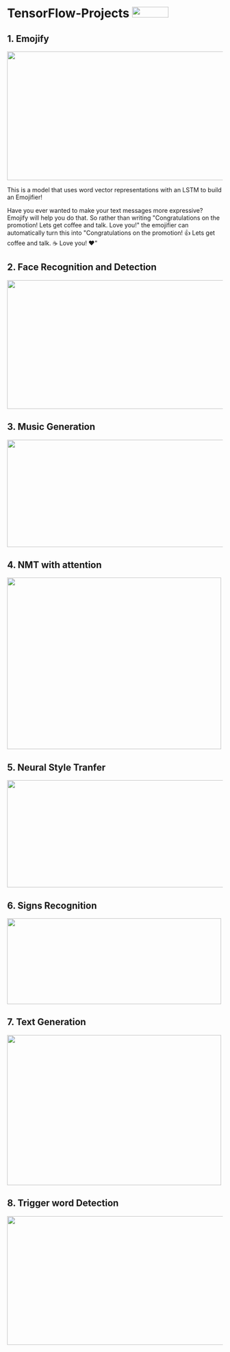 # TensorFlow-Projects     <img src="https://github.com/aobaruwa/TensorFlow-Projects/blob/master/Pix/tf.png" height = "25" width="85">

## 1. Emojify
<img src="https://github.com/aobaruwa/TensorFlow-Projects/blob/master/Pix/emojify.png" height = "300" width="600">

This is a model that uses word vector representations with an LSTM to build an Emojifier!

Have you ever wanted to make your text messages more expressive? Emojify will help you do that. So rather than writing "Congratulations on the promotion! Lets get coffee and talk. Love you!" the emojifier can automatically turn this into "Congratulations on the promotion! 👍 Lets get coffee and talk. ☕️ Love you! ❤️"

## 2. Face Recognition and Detection
<img src="https://github.com/aobaruwa/TensorFlow-Projects/blob/master/Pix/faceDetect.png" height = "300" width="600">


## 3. Music Generation 
<img src="https://github.com/aobaruwa/TensorFlow-Projects/blob/master/Pix/music_sampling.jpg" height = "250" width="900">

## 4. NMT with attention
<img src="https://github.com/aobaruwa/TensorFlow-Projects/blob/master/Pix/nmt with attention.png" height = "400" width="500">

## 5. Neural Style Tranfer
<img src="https://github.com/aobaruwa/TensorFlow-Projects/blob/master/Pix/nst.png" height = "250" width="900">

## 6. Signs Recognition
<img src="https://github.com/aobaruwa/TensorFlow-Projects/blob/master/Pix/signs_data_kiank1.png" height = "200" width="500">

## 7. Text Generation
<img src="https://github.com/aobaruwa/TensorFlow-Projects/blob/master/Pix/textGen.png" height = "350" width="500">

## 8. Trigger word Detection
<img src="https://github.com/aobaruwa/TensorFlow-Projects/blob/master/Pix/TriggerWG.png" height = "300" width="600">
